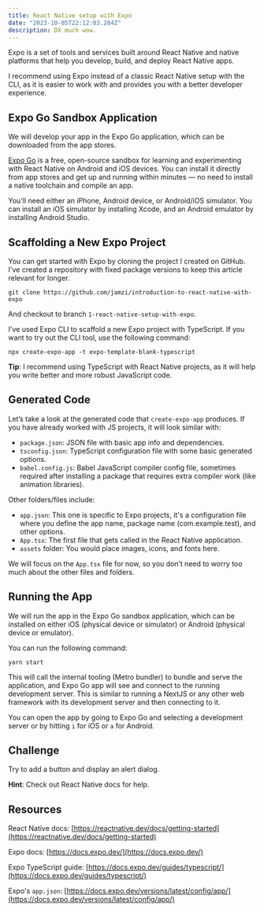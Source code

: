 ```yaml
---
title: React Native setup with Expo
date: "2023-10-05T22:12:03.284Z"
description: DX much wow.
---
```


Expo is a set of tools and services built around React Native and native platforms that help you develop, build, and deploy React Native apps.

I recommend using Expo instead of a classic React Native setup with the CLI, as it is easier to work with and provides you with a better developer experience.

## Expo Go Sandbox Application

We will develop your app in the Expo Go application, which can be downloaded from the app stores.

[Expo Go](https://expo.dev/client) is a free, open-source sandbox for learning and experimenting with React Native on Android and iOS devices. You can install it directly from app stores and get up and running within minutes — no need to install a native toolchain and compile an app.

You'll need either an iPhone, Android device, or Android/iOS simulator. You can install an iOS simulator by installing Xcode, and an Android emulator by installing Android Studio.

## Scaffolding a New Expo Project

You can get started with Expo by cloning the project I created on GitHub. I've created a repository with fixed package versions to keep this article relevant for longer.

```
git clone https://github.com/jamzi/introduction-to-react-native-with-expo
```

And checkout to branch `1-react-native-setup-with-expo`.

I've used Expo CLI to scaffold a new Expo project with TypeScript. If you want to try out the CLI tool, use the following command:

```
npx create-expo-app -t expo-template-blank-typescript
```

**Tip**: I recommend using TypeScript with React Native projects, as it will help you write better and more robust JavaScript code.

## Generated Code

Let’s take a look at the generated code that `create-expo-app` produces. If you have already worked with JS projects, it will look similar with:

- `package.json`: JSON file with basic app info and dependencies.
- `tsconfig.json`: TypeScript configuration file with some basic generated options.
- `babel.config.js`: Babel JavaScript compiler config file, sometimes required after installing a package that requires extra compiler work (like animation libraries).

Other folders/files include:

- `app.json`: This one is specific to Expo projects, it's a configuration file where you define the app name, package name (com.example.test), and other options.
- `App.tsx`: The first file that gets called in the React Native application.
- `assets` folder: You would place images, icons, and fonts here.

We will focus on the `App.tsx` file for now, so you don’t need to worry too much about the other files and folders.

## Running the App

We will run the app in the Expo Go sandbox application, which can be installed on either iOS (physical device or simulator) or Android (physical device or emulator).

You can run the following command:

```
yarn start
```

This will call the internal tooling (Metro bundler) to bundle and serve the application, and Expo Go app will see and connect to the running development server. This is similar to running a NextJS or any other web framework with its development server and then connecting to it.

You can open the app by going to Expo Go and selecting a development server or by hitting `i` for iOS or `a` for Android.

## Challenge

Try to add a button and display an alert dialog.

**Hint**: Check out React Native docs for help.

## Resources

React Native docs: [https://reactnative.dev/docs/getting-started](https://reactnative.dev/docs/getting-started)

Expo docs: [https://docs.expo.dev/](https://docs.expo.dev/)

Expo TypeScript guide: [https://docs.expo.dev/guides/typescript/](https://docs.expo.dev/guides/typescript/)

Expo's `app.json`: [https://docs.expo.dev/versions/latest/config/app/](https://docs.expo.dev/versions/latest/config/app/)
